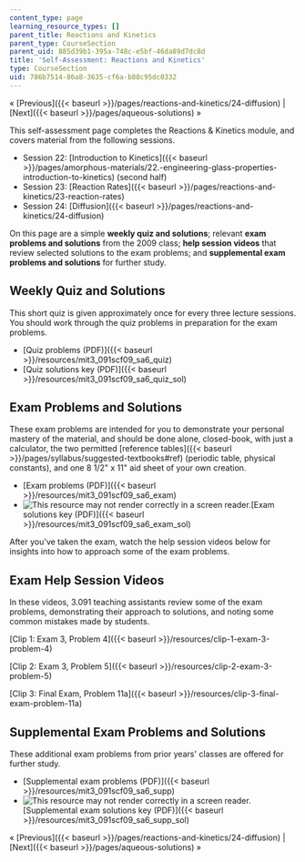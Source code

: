 ```yaml
---
content_type: page
learning_resource_types: []
parent_title: Reactions and Kinetics
parent_type: CourseSection
parent_uid: 885d39b1-395a-748c-e5bf-46da89d7dc8d
title: 'Self-Assessment: Reactions and Kinetics'
type: CourseSection
uid: 786b7514-86a8-3635-cf6a-b88c95dc0332
---
```


« [Previous]({{< baseurl >}}/pages/reactions-and-kinetics/24-diffusion) | [Next]({{< baseurl >}}/pages/aqueous-solutions) »

This self-assessment page completes the Reactions & Kinetics module, and covers material from the following sessions.

*   Session 22: [Introduction to Kinetics]({{< baseurl >}}/pages/amorphous-materials/22.-engineering-glass-properties-introduction-to-kinetics) (second half)
*   Session 23: [Reaction Rates]({{< baseurl >}}/pages/reactions-and-kinetics/23-reaction-rates)
*   Session 24: [Diffusion]({{< baseurl >}}/pages/reactions-and-kinetics/24-diffusion)

On this page are a simple **weekly quiz and solutions**; relevant **exam problems and solutions** from the 2009 class; **help session videos** that review selected solutions to the exam problems; and **supplemental exam problems and solutions** for further study.

Weekly Quiz and Solutions
-------------------------

This short quiz is given approximately once for every three lecture sessions. You should work through the quiz problems in preparation for the exam problems.

*   [Quiz problems (PDF)]({{< baseurl >}}/resources/mit3_091scf09_sa6_quiz)
*   [Quiz solutions key (PDF)]({{< baseurl >}}/resources/mit3_091scf09_sa6_quiz_sol)

Exam Problems and Solutions
---------------------------

These exam problems are intended for you to demonstrate your personal mastery of the material, and should be done alone, closed-book, with just a calculator, the two permitted [reference tables]({{< baseurl >}}/pages/syllabus/suggested-textbooks#ref) (periodic table, physical constants), and one 8 1/2" x 11" aid sheet of your own creation.

*   [Exam problems (PDF)]({{< baseurl >}}/resources/mit3_091scf09_sa6_exam)
*   ![This resource may not render correctly in a screen reader.](/images/inacessible.gif)[Exam solutions key (PDF)]({{< baseurl >}}/resources/mit3_091scf09_sa6_exam_sol)

After you've taken the exam, watch the help session videos below for insights into how to approach some of the exam problems.

Exam Help Session Videos
------------------------

In these videos, 3.091 teaching assistants review some of the exam problems, demonstrating their approach to solutions, and noting some common mistakes made by students.

[Clip 1: Exam 3, Problem 4]({{< baseurl >}}/resources/clip-1-exam-3-problem-4)

[Clip 2: Exam 3, Problem 5]({{< baseurl >}}/resources/clip-2-exam-3-problem-5)

[Clip 3: Final Exam, Problem 11a]({{< baseurl >}}/resources/clip-3-final-exam-problem-11a)

Supplemental Exam Problems and Solutions
----------------------------------------

These additional exam problems from prior years' classes are offered for further study.

*   [Supplemental exam problems (PDF)]({{< baseurl >}}/resources/mit3_091scf09_sa6_supp)
*   ![This resource may not render correctly in a screen reader.](/images/inacessible.gif)[Supplemental exam solutions key (PDF)]({{< baseurl >}}/resources/mit3_091scf09_sa6_supp_sol)

« [Previous]({{< baseurl >}}/pages/reactions-and-kinetics/24-diffusion) | [Next]({{< baseurl >}}/pages/aqueous-solutions) »